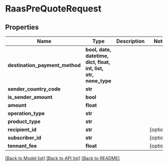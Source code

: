 # RaasPreQuoteRequest


## Properties
Name | Type | Description | Notes
------------ | ------------- | ------------- | -------------
**destination_payment_method** | **bool, date, datetime, dict, float, int, list, str, none_type** |  | 
**sender_country_code** | **str** |  | 
**is_sender_amount** | **bool** |  | 
**amount** | **float** |  | 
**operation_type** | **str** |  | 
**product_type** | **str** |  | 
**recipient_id** | **str** |  | [optional] 
**subscriber_id** | **str** |  | [optional] 
**tennant_fee** | **float** |  | [optional] 

[[Back to Model list]](../README.md#documentation-for-models) [[Back to API list]](../README.md#documentation-for-api-endpoints) [[Back to README]](../README.md)



